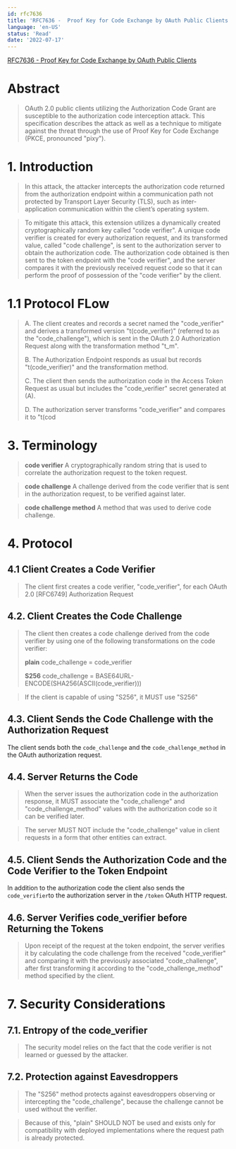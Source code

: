 ```yaml
---
id: rfc7636
title: 'RFC7636 -  Proof Key for Code Exchange by OAuth Public Clients'
language: 'en-US'
status: 'Read'
date: '2022-07-17'
---
```


[RFC7636 -  Proof Key for Code Exchange by OAuth Public Clients](https://datatracker.ietf.org/doc/html/rfc7636)

# Abstract

> OAuth 2.0 public clients utilizing the Authorization Code Grant are susceptible to the authorization code interception attack. This specification describes the attack as well as a technique to mitigate against the threat through the use of Proof Key for Code Exchange (PKCE, pronounced "pixy").

# 1. Introduction

> In this attack, the attacker intercepts the authorization code returned from the authorization endpoint within a communication path not protected by Transport Layer Security (TLS), such as inter- application communication within the client’s operating system.

> To mitigate this attack, this extension utilizes a dynamically created cryptographically random key called "code verifier". A unique code verifier is created for every authorization request, and its transformed value, called "code challenge", is sent to the authorization server to obtain the authorization code. The authorization code obtained is then sent to the token endpoint with the "code verifier", and the server compares it with the previously received request code so that it can perform the proof of possession of the "code verifier" by the client. 

# 1.1 Protocol FLow

> A. The client creates and records a secret named the "code_verifier" and derives a transformed version "t(code_verifier)" (referred to as the "code_challenge"), which is sent in the OAuth 2.0 Authorization Request along with the transformation method "t_m".
>
> B. The Authorization Endpoint responds as usual but records "t(code_verifier)" and the transformation method.
>
> C. The client then sends the authorization code in the Access Token Request as usual but includes the "code_verifier" secret generated at (A).
>
> D. The authorization server transforms "code_verifier" and compares it to "t(cod

# 3. Terminology

> **code verifier** A cryptographically random string that is used to correlate the authorization request to the token request.

> **code challenge** A challenge derived from the code verifier that is sent in the authorization request, to be verified against later.

> **code challenge method** A method that was used to derive code challenge.

# 4. Protocol

## 4.1 Client Creates a Code Verifier

> The client first creates a code verifier, "code_verifier", for each OAuth 2.0 [RFC6749] Authorization Request

## 4.2. Client Creates the Code Challenge

> The client then creates a code challenge derived from the code verifier by using one of the following transformations on the code verifier:
>
> **plain** code_challenge = code_verifier
>
>  **S256** code_challenge = BASE64URL-ENCODE(SHA256(ASCII(code_verifier)))

> If the client is capable of using "S256", it MUST use "S256"

## 4.3. Client Sends the Code Challenge with the Authorization Request

The client sends both the `code_challenge` and the `code_challenge_method` in the OAuth authorization request.

## 4.4. Server Returns the Code

> When the server issues the authorization code in the authorization response, it MUST associate the "code_challenge" and "code_challenge_method" values with the authorization code so it can be verified later.

> The server MUST NOT include the "code_challenge" value in client requests in a form that other entities can extract.

## 4.5. Client Sends the Authorization Code and the Code Verifier to the Token Endpoint

In addition to the authorization code the client also sends the `code_verifier`to the authorization server in the `/token` OAuth HTTP request.

## 4.6. Server Verifies code_verifier before Returning the Tokens

> Upon receipt of the request at the token endpoint, the server verifies it by calculating the code challenge from the received "code_verifier" and comparing it with the previously associated "code_challenge", after first transforming it according to the "code_challenge_method" method specified by the client.

# 7. Security Considerations

## 7.1. Entropy of the code_verifier

> The security model relies on the fact that the code verifier is not learned or guessed by the attacker.

## 7.2. Protection against Eavesdroppers

> The "S256" method protects against eavesdroppers observing or intercepting the "code_challenge", because the challenge cannot be used without the verifier. 

> Because of this, "plain" SHOULD NOT be used and exists only for compatibility with deployed implementations where the request path is already protected.

